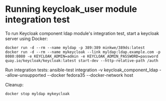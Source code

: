 <!--
Copyright (c) Ansible Project
GNU General Public License v3.0+ (see LICENSES/GPL-3.0-or-later.txt or https://www.gnu.org/licenses/gpl-3.0.txt)
SPDX-License-Identifier: GPL-3.0-or-later
-->
# Running keycloak_user module integration test

To run Keycloak component ldap module's integration test, start a keycloak server using Docker:

    docker run -d --rm --name myldap -p 389:389 minkwe/389ds:latest
    docker run -d --rm --name mykeycloak --link myldap:ldap.example.com -p 8080:8080 -e KEYCLOAK_ADMIN=admin -e KEYCLOAK_ADMIN_PASSWORD=password quay.io/keycloak/keycloak:latest start-dev --http-relative-path /auth

Run integration tests:
    ansible-test integration -v keycloak_component_ldap --allow-unsupported --docker fedora35 --docker-network host

Cleanup:

    docker stop myldap mykeycloak


